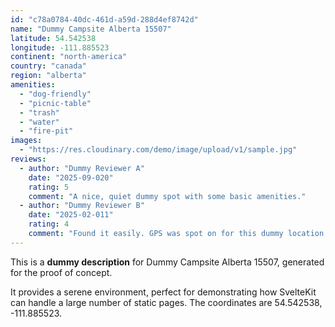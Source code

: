 ```yaml
---
id: "c78a0784-40dc-461d-a59d-288d4ef8742d"
name: "Dummy Campsite Alberta 15507"
latitude: 54.542538
longitude: -111.885523
continent: "north-america"
country: "canada"
region: "alberta"
amenities:
  - "dog-friendly"
  - "picnic-table"
  - "trash"
  - "water"
  - "fire-pit"
images:
  - "https://res.cloudinary.com/demo/image/upload/v1/sample.jpg"
reviews:
  - author: "Dummy Reviewer A"
    date: "2025-09-020"
    rating: 5
    comment: "A nice, quiet dummy spot with some basic amenities."
  - author: "Dummy Reviewer B"
    date: "2025-02-011"
    rating: 4
    comment: "Found it easily. GPS was spot on for this dummy location."
---
```


This is a **dummy description** for Dummy Campsite Alberta 15507, generated for the proof of concept.

It provides a serene environment, perfect for demonstrating how SvelteKit can handle a large number of static pages. The coordinates are 54.542538, -111.885523.

